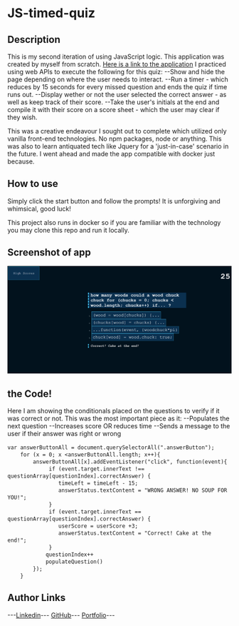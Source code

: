 # JS-timed-quiz

## Description

This is my second iteration of using JavaScript logic. This application was created by myself from scratch. [Here is a link to the application](https://theashrose.github.io/JS-timed-quiz/)
I practiced using web APIs to execute the following for this quiz:
--Show and hide the page depending on where the user needs to interact. 
--Run a timer - which reduces by 15 seconds for every missed question and ends the quiz if time runs out.
--Display wether or not the user selected the correct answer - as well as keep track of their score.
--Take the user's initials at the end and compile it with their score on a score sheet - which the user may clear if they wish.

This was a creative endeavour I sought out to complete which utilized only vanilla front-end technologies. No npm packages, node or anything. This was also to learn antiquated tech like Jquery for a 'just-in-case' scenario in the future. I went ahead and made the app compatible with docker just because. 

## How to use

Simply click the start button and follow the prompts! It is unforgiving and whimsical, good luck!

This project also runs in docker so if you are familiar with the technology you may clone this repo and run it locally.

## Screenshot of app

![screenshot](./assets/images/js-timed-quiz-ss.png)

## the Code!
Here I am showing the conditionals placed on the questions to verify if it was correct or not. This was the most important piece as it:
--Populates the next question
--Increases score OR reduces time
--Sends a message to the user if their answer was right or wrong

```
var answerButtonAll = document.querySelectorAll(".answerButton");
    for (x = 0; x <answerButtonAll.length; x++){
        answerButtonAll[x].addEventListener("click", function(event){
             if (event.target.innerText !== questionArray[questionIndex].correctAnswer) {
                timeLeft = timeLeft - 15;
                answerStatus.textContent = "WRONG ANSWER! NO SOUP FOR YOU!";
             }
             if (event.target.innerText == questionArray[questionIndex].correctAnswer) {
                userScore = userScore +3;
                answerStatus.textContent = "Correct! Cake at the end!";
             }
            questionIndex++
            populateQuestion()
        });
    }

```

## Author Links
---[Linkedin](https://www.linkedin.com/in/ashlynn-conradson-76638b172/)---
[GitHub](https://github.com/theashrose/)---
[Portfolio](https://theashrose.github.io/ashlynn-Conradson-Portfolio/)---